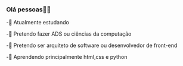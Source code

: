 ### Olá pessoas👋🏾

-🐨 Atualmente estudando

-🦔 Pretendo fazer ADS ou ciências da computação

-🐰 Pretendo ser arquiteto de software ou desenvolvedor de front-end

-🦝 Aprendendo principalmente html,css e python
